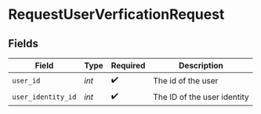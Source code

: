 # RequestUserVerficationRequest


## Fields

| Field                       | Type                        | Required                    | Description                 |
| --------------------------- | --------------------------- | --------------------------- | --------------------------- |
| `user_id`                   | *int*                       | :heavy_check_mark:          | The id of the user          |
| `user_identity_id`          | *int*                       | :heavy_check_mark:          | The ID of the user identity |